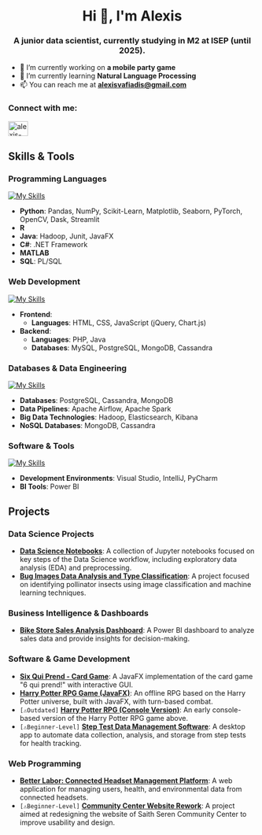 <h1 align="center">Hi 👋, I'm Alexis</h1>
<h3 align="center">A junior data scientist, currently studying in M2 at ISEP (until 2025).</h3>

- 🔭 I’m currently working on **a mobile party game**
- 🌱 I’m currently learning **Natural Language Processing**
- 📫 You can reach me at **alexisvafiadis@gmail.com**

<h3 align="left">Connect with me:</h3>
<p align="left">
<a href="https://linkedin.com/in/alexis-vafiadis" target="blank"><img align="center" src="https://raw.githubusercontent.com/rahuldkjain/github-profile-readme-generator/master/src/images/icons/Social/linked-in-alt.svg" alt="alexis-vafiadis" height="30" width="40" /></a>
</p>


## Skills & Tools

### Programming Languages
[![My Skills](https://skillicons.dev/icons?i=python,r,java,cs,matlab,sklearn,dotnet)](https://skillicons.dev)

- **Python**: Pandas, NumPy, Scikit-Learn, Matplotlib, Seaborn, PyTorch, OpenCV, Dask, Streamlit
- **R**
- **Java**: Hadoop, Junit, JavaFX
- **C#**: .NET Framework
- **MATLAB**
- **SQL**: PL/SQL

### Web Development
[![My Skills](https://skillicons.dev/icons?i=html,css,js,php,mysql,mongodb)](https://skillicons.dev)

- **Frontend**:
  - **Languages**: HTML, CSS, JavaScript (jQuery, Chart.js)
- **Backend**:
  - **Languages**: PHP, Java
  - **Databases**: MySQL, PostgreSQL, MongoDB, Cassandra

### Databases & Data Engineering
[![My Skills](https://skillicons.dev/icons?i=postgres,mongodb,cassandra,elasticsearch)](https://skillicons.dev)

- **Databases**: PostgreSQL, Cassandra, MongoDB
- **Data Pipelines**: Apache Airflow, Apache Spark
- **Big Data Technologies**: Hadoop, Elasticsearch, Kibana
- **NoSQL Databases**: MongoDB, Cassandra

### Software & Tools
[![My Skills](https://skillicons.dev/icons?i=visualstudio,pycharm,powerbi,git)](https://skillicons.dev)

- **Development Environments**: Visual Studio, IntelliJ, PyCharm
- **BI Tools**: Power BI



## Projects

### Data Science Projects
- **[Data Science Notebooks](https://github.com/your-repo-link)**: A collection of Jupyter notebooks focused on key steps of the Data Science workflow, including exploratory data analysis (EDA) and preprocessing.
- **[Bug Images Data Analysis and Type Classification](https://github.com/your-repo-link)**: A project focused on identifying pollinator insects using image classification and machine learning techniques.

### Business Intelligence & Dashboards
- **[Bike Store Sales Analysis Dashboard](https://github.com/your-repo-link)**: A Power BI dashboard to analyze sales data and provide insights for decision-making.

### Software & Game Development
- **[Six Qui Prend - Card Game](https://github.com/your-repo-link)**: A JavaFX implementation of the card game "6 qui prend!" with interactive GUI.
- **[Harry Potter RPG Game (JavaFX)](https://github.com/your-repo-link)**: An offline RPG based on the Harry Potter universe, built with JavaFX, with turn-based combat.
- `[⚠️Outdated]` **[Harry Potter RPG (Console Version)](https://github.com/your-repo-link)**:  An early console-based version of the Harry Potter RPG game above.
- `[⚠️Beginner-Level]` **[Step Test Data Management Software](https://github.com/your-repo-link)**:  A desktop app to automate data collection, analysis, and storage from step tests for health tracking.

### Web Programming
- **[Better Labor: Connected Headset Management Platform](https://github.com/your-repo-link)**: A web application for managing users, health, and environmental data from connected headsets.
- `[⚠️Beginner-Level]` **[Community Center Website Rework](https://github.com/your-repo-link)**: A project aimed at redesigning the website of Saith Seren Community Center to improve usability and design.




